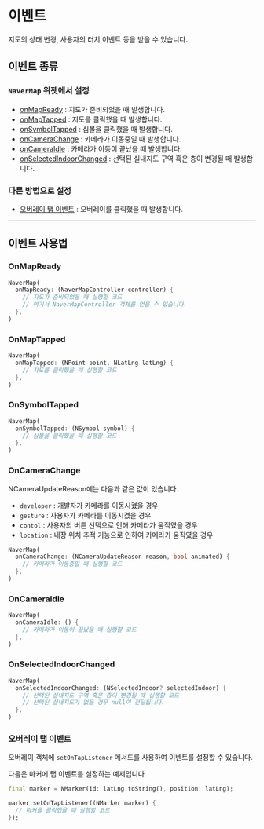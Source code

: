 # 이벤트

지도의 상태 변경, 사용자의 터치 이벤트 등을 받을 수 있습니다.

## 이벤트 종류

### `NaverMap` 위젯에서 설정

- [onMapReady](#onmapready) : 지도가 준비되었을 때 발생합니다.
- [onMapTapped](#onmaptapped) : 지도를 클릭했을 때 발생합니다.
- [onSymbolTapped](#onsymboltapped) : 심볼을 클릭했을 때 발생합니다.
- [onCameraChange](#oncamerachange) : 카메라가 이동중일 때 발생합니다.
- [onCameraIdle](#oncameraidle) : 카메라가 이동이 끝났을 때 발생합니다.
- [onSelectedIndoorChanged](#onselectedindoorchanged) : 선택된 실내지도 구역 혹은 층이 변경될 때 발생합니다.

### 다른 방법으로 설정

- [오버레이 탭 이벤트](#오버레이-탭-이벤트) : 오버레이를 클릭했을 때 발생합니다.

---

## 이벤트 사용법

### OnMapReady

```dart
NaverMap(
  onMapReady: (NaverMapController controller) {
    // 지도가 준비되었을 때 실행할 코드
    // 여기서 NaverMapController 객체를 얻을 수 있습니다.
  },
)
```

### OnMapTapped

```dart
NaverMap(
  onMapTapped: (NPoint point, NLatLng latLng) {
    // 지도를 클릭했을 때 실행할 코드
  },
)
```

### OnSymbolTapped

```dart
NaverMap(
  onSymbolTapped: (NSymbol symbol) {
    // 심볼을 클릭했을 때 실행할 코드
  },
)
```

### OnCameraChange

NCameraUpdateReason에는 다음과 같은 값이 있습니다.

- `developer` : 개발자가 카메라를 이동시켰을 경우
- `gesture` : 사용자가 카메라를 이동시켰을 경우
- `contol` : 사용자의 버튼 선택으로 인해 카메라가 움직였을 경우
- `location` : 내장 위치 추적 기능으로 인하여 카메라가 움직였을 경우

```dart
NaverMap(
  onCameraChange: (NCameraUpdateReason reason, bool animated) {
    // 카메라가 이동중일 때 실행할 코드
  },
)
```

### OnCameraIdle

```dart
NaverMap(
  onCameraIdle: () {
    // 카메라가 이동이 끝났을 때 실행할 코드
  },
)
```

### OnSelectedIndoorChanged

```dart
NaverMap(
  onSelectedIndoorChanged: (NSelectedIndoor? selectedIndoor) {
    // 선택된 실내지도 구역 혹은 층이 변경될 때 실행할 코드
    // 선택된 실내지도가 없을 경우 null이 전달됩니다.
  },
)
```

### 오버레이 탭 이벤트

오버레이 객체에 `setOnTapListener` 메서드를 사용하여 이벤트를 설정할 수 있습니다.

다음은 마커에 탭 이벤트를 설정하는 예제입니다.

```dart
final marker = NMarker(id: latLng.toString(), position: latLng);

marker.setOnTapListener((NMarker marker) {
  // 마커를 클릭했을 때 실행할 코드
});
```